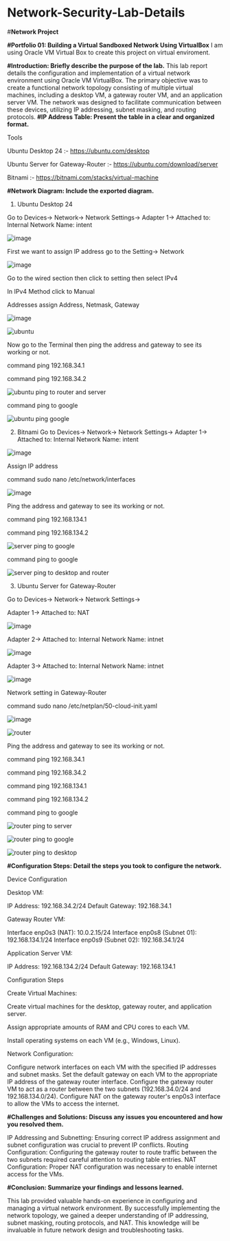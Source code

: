 # Network-Security-Lab-Details

#**Network Project**

**#Portfolio 01: Building a Virtual Sandboxed Network Using VirtualBox**
I am using Oracle VM Virtual Box to create this project on virtual enviroment.

**#Introduction: Briefly describe the purpose of the lab.**
This lab report details the configuration and implementation of a virtual network environment using Oracle VM VirtualBox. The primary objective was to create a functional network topology consisting of multiple virtual machines, including a desktop VM, a gateway router VM, and an application server VM. The network was designed to facilitate communication between these devices, utilizing IP addressing, subnet masking, and routing protocols.
**#IP Address Table: Present the table in a clear and organized format.**

Tools

Ubuntu Desktop 24 :- https://ubuntu.com/desktop

Ubuntu Server for Gateway-Router :- https://ubuntu.com/download/server

Bitnami :- https://bitnami.com/stacks/virtual-machine

**#Network Diagram: Include the exported diagram.**

1. Ubuntu Desktop 24
   
Go to Devices-> Network-> Network Settings-> Adapter 1-> Attached to: Internal Network Name: intent

![image](https://github.com/user-attachments/assets/befe4391-4908-4d55-84ee-bc4f7edfa6de)

First we want to assign IP address go to the Setting-> Network

![image](https://github.com/user-attachments/assets/c8270e49-e4c3-45b5-a871-a1278cf97e6b)

Go to the wired section then click to setting then select IPv4

In IPv4 Method click to Manual

Addresses assign Address, Netmask, Gateway

![image](https://github.com/user-attachments/assets/4ac17c88-7d17-425f-b69c-094c32df86f5)

![ubuntu](https://github.com/user-attachments/assets/75a2da58-cf2f-4cd3-82be-0ab22cccd03f)

Now go to the Terminal then ping the address and gateway to see its working or not.

command ping 192.168.34.1

command ping 192.168.34.2

![ubuntu ping to router and server](https://github.com/user-attachments/assets/ce0e4187-e324-487e-bfa6-f07be37a37ae)

command ping to google

![ubuntu ping google](https://github.com/user-attachments/assets/c915a37f-7575-47e2-a73e-2e93735bb665)


2. Bitnami
Go to Devices-> Network-> Network Settings-> Adapter 1-> Attached to: Internal Network Name: intent

![image](https://github.com/user-attachments/assets/d0ea5df2-17bc-4307-a703-e19365c77684)


Assign IP address

command sudo nano /etc/network/interfaces

![image](https://github.com/user-attachments/assets/e3f23724-407d-4671-b9d8-04cd2197cb2f)


Ping the address and gateway to see its working or not.

command ping 192.168.134.1

command ping 192.168.134.2

![server ping to google](https://github.com/user-attachments/assets/631295e0-2faa-48c7-92ce-b55d297eb9ee)

command ping to google

![server ping to desktop and router](https://github.com/user-attachments/assets/11a0be11-e04e-418e-a4cd-4339e14bfdaa)


3. Ubuntu Server for Gateway-Router
   
Go to Devices-> Network-> Network Settings->

Adapter 1-> Attached to: NAT

![image](https://github.com/user-attachments/assets/06145ecd-3501-4ae7-9776-fdcaeee13a09)

Adapter 2-> Attached to: Internal Network Name: intnet

![image](https://github.com/user-attachments/assets/5f7a94ee-9789-4157-9a05-8c43ba39341d)


Adapter 3-> Attached to: Internal Network Name: intnet

![image](https://github.com/user-attachments/assets/bccaf8bd-0b7c-4d7a-941f-9fdf58b5f305)

Network setting in Gateway-Router

command sudo nano /etc/netplan/50-cloud-init.yaml

![image](https://github.com/user-attachments/assets/b0534a8d-7c07-4be4-9d08-ecda31f8c737)

![router](https://github.com/user-attachments/assets/82a4534b-9ccd-4b93-a3a6-decc9c332563)

Ping the address and gateway to see its working or not.

command ping 192.168.34.1

command ping 192.168.34.2

command ping 192.168.134.1

command ping 192.168.134.2

command ping to google

![router ping to server](https://github.com/user-attachments/assets/ef67c634-56d9-46a4-932e-ed660c5c58c9)

![router ping to google](https://github.com/user-attachments/assets/482d1d85-808e-4dfb-b618-be411f464430)

![router ping to desktop](https://github.com/user-attachments/assets/57010418-8090-4782-adc7-5b7a9a235473)



**#Configuration Steps: Detail the steps you took to configure the network.**

Device Configuration

Desktop VM:

IP Address: 192.168.34.2/24
Default Gateway: 192.168.34.1

Gateway Router VM:

Interface enp0s3 (NAT): 10.0.2.15/24
Interface enp0s8 (Subnet 01): 192.168.134.1/24
Interface enp0s9 (Subnet 02): 192.168.34.1/24

Application Server VM:

IP Address: 192.168.134.2/24
Default Gateway: 192.168.134.1

Configuration Steps

Create Virtual Machines:

Create virtual machines for the desktop, gateway router, and application server.

Assign appropriate amounts of RAM and CPU cores to each VM.

Install operating systems on each VM (e.g., Windows, Linux).

Network Configuration:

Configure network interfaces on each VM with the specified IP addresses and subnet masks.
Set the default gateway on each VM to the appropriate IP address of the gateway router interface.
Configure the gateway router VM to act as a router between the two subnets (192.168.34.0/24 and 192.168.134.0/24).
Configure NAT on the gateway router's enp0s3 interface to allow the VMs to access the internet.

**#Challenges and Solutions: Discuss any issues you encountered and how you resolved them.**

IP Addressing and Subnetting: Ensuring correct IP address assignment and subnet configuration was crucial to prevent IP conflicts.
Routing Configuration: Configuring the gateway router to route traffic between the two subnets required careful attention to routing table entries.
NAT Configuration: Proper NAT configuration was necessary to enable internet access for the VMs.

**#Conclusion: Summarize your findings and lessons learned.**

This lab provided valuable hands-on experience in configuring and managing a virtual network environment. By successfully implementing the network topology, we gained a deeper understanding of IP addressing, subnet masking, routing protocols, and NAT. This knowledge will be invaluable in future network design and troubleshooting tasks.
